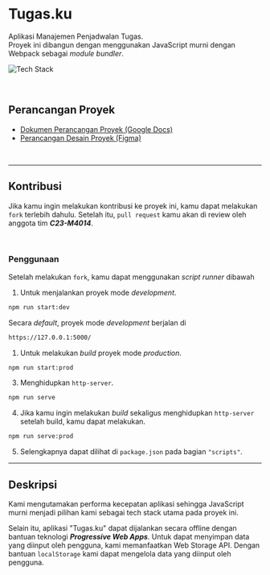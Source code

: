 # Tugas.ku

Aplikasi Manajemen Penjadwalan Tugas.\
Proyek ini dibangun dengan menggunakan JavaScript murni dengan Webpack sebagai _module bundler_.

![Tech Stack](https://skillicons.dev/icons?i=figma,github,html,scss,bootstrap,javascript,nodejs&theme=light)

<br>

## Perancangan Proyek

- [Dokumen Perancangan Proyek (Google Docs)](https://docs.google.com/document/d/1902lDK4E7bvkTNTMewq2Llc8A9i_x88bD4btK-C3xr4/preview)
- [Perancangan Desain Proyek (Figma)](https://www.figma.com/file/WlTeVHOlRtizZancM6TDog/Untitled?type=design&node-id=39%3A183&t=05XcApShIuCKS9Tm-1)

<br>

---

## Kontribusi

Jika kamu ingin melakukan kontribusi ke proyek ini, kamu dapat melakukan `fork` terlebih dahulu. Setelah itu, `pull request` kamu akan di review oleh anggota tim _**C23-M4014**_.

<br>

### Penggunaan

Setelah melakukan `fork`, kamu dapat menggunakan _script runner_ dibawah

1. Untuk menjalankan proyek mode _development_.

```bash
npm run start:dev
```
Secara _default_, proyek mode _development_ berjalan di

```bash
https://127.0.0.1:5000/
```

1. Untuk melakukan _build_ proyek mode _production_.

```bash
npm run start:prod
```
3. Menghidupkan `http-server`.

```bash
npm run serve
```

4. Jika kamu ingin melakukan _build_ sekaligus menghidupkan `http-server` setelah build, kamu dapat melakukan.

```bash
npm run serve:prod
```

5. Selengkapnya dapat dilihat di `package.json` pada bagian `"scripts"`.

---

## Deskripsi

Kami mengutamakan performa kecepatan aplikasi sehingga JavaScript murni menjadi pilihan kami sebagai tech stack utama pada proyek ini.

Selain itu, aplikasi "Tugas.ku" dapat dijalankan secara offline dengan bantuan teknologi _**Progressive Web Apps**_. Untuk dapat menyimpan data yang diinput oleh pengguna, kami memanfaatkan Web Storage API. Dengan bantuan `localStorage` kami dapat mengelola data yang diinput oleh pengguna.
